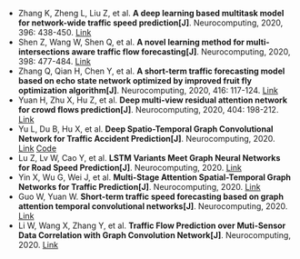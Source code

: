 * Zhang K, Zheng L, Liu Z, et al. <b>A deep learning based multitask model for network-wide traffic speed prediction[J]</b>. Neurocomputing, 2020, 396: 438-450. [Link](https://www.sciencedirect.com/science/article/pii/S0925231219304527)
* Shen Z, Wang W, Shen Q, et al. <b>A novel learning method for multi-intersections aware traffic flow forecasting[J]</b>. Neurocomputing, 2020, 398: 477-484. [Link](https://www.sciencedirect.com/science/article/pii/S0925231219310318)
* Zhang Q, Qian H, Chen Y, et al. <b>A short-term traffic forecasting model based on echo state network optimized by improved fruit fly optimization algorithm[J]</b>. Neurocomputing, 2020, 416: 117-124. [Link](https://www.sciencedirect.com/science/article/pii/S0925231219308732)
* Yuan H, Zhu X, Hu Z, et al. <b>Deep multi-view residual attention network for crowd flows prediction[J]</b>. Neurocomputing, 2020, 404: 198-212. [Link](https://www.sciencedirect.com/science/article/pii/S0925231220307700)
* Yu L, Du B, Hu X, et al. <b>Deep Spatio-Temporal Graph Convolutional Network for Traffic Accident Prediction[J]</b>. Neurocomputing, 2020. [Link](https://www.sciencedirect.com/science/article/pii/S092523122031451X) [Code](https://github.com/yule-BUAA/DSTGCN)
* Lu Z, Lv W, Cao Y, et al. <b>LSTM Variants Meet Graph Neural Networks for Road Speed Prediction[J]</b>. Neurocomputing, 2020. [Link](https://www.sciencedirect.com/science/article/pii/S0925231220303775)
* Yin X, Wu G, Wei J, et al. <b>Multi-Stage Attention Spatial-Temporal Graph Networks for Traffic Prediction[J]</b>. Neurocomputing, 2020. [Link](https://www.sciencedirect.com/science/article/pii/S0925231220318312)
* Guo W, Yuan W. <b>Short-term traffic speed forecasting based on graph attention temporal convolutional networks[J]</b>. Neurocomputing, 2020. [Link](https://www.sciencedirect.com/science/article/abs/pii/S0925231220309504)
* Li W, Wang X, Zhang Y, et al. <b>Traffic Flow Prediction over Muti-Sensor Data Correlation with Graph Convolution Network[J]</b>. Neurocomputing, 2020. [Link](https://www.sciencedirect.com/science/article/pii/S0925231220318191)
